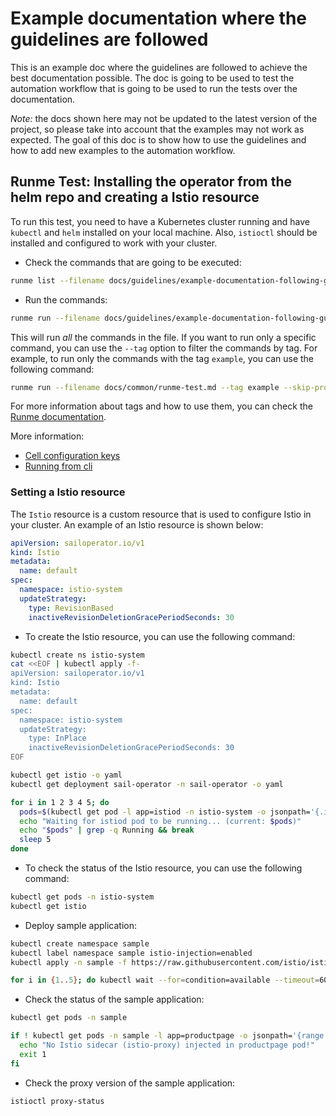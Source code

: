 # Example documentation where the guidelines are followed
This is an example doc where the guidelines are followed to achieve the best documentation possible. The doc is going to be used to test the automation workflow that is going to be used to run the tests over the documentation.

*Note:* the docs shown here may not be updated to the latest version of the project, so please take into account that the examples may not work as expected. The goal of this doc is to show how to use the guidelines and how to add new examples to the automation workflow.

## Runme Test: Installing the operator from the helm repo and creating a Istio resource

To run this test, you need to have a Kubernetes cluster running and have `kubectl` and `helm` installed on your local machine. Also, `istioctl` should be installed and configured to work with your cluster.

- Check the commands that are going to be executed:
```bash { ignore=true }
runme list --filename docs/guidelines/example-documentation-following-guidelines.md
```

- Run the commands:
```bash { ignore=true }
runme run --filename docs/guidelines/example-documentation-following-guidelines.md --all --skip-prompts
```
This will run *all* the commands in the file. If you want to run only a specific command, you can use the `--tag` option to filter the commands by tag. For example, to run only the commands with the tag `example`, you can use the following command:
```bash { ignore=true }
runme run --filename docs/common/runme-test.md --tag example --skip-prompts
```
For more information about tags and how to use them, you can check the [Runme documentation](https://docs.runme.dev/usage/run-tag).

More information:
- [Cell configuration keys](https://docs.runme.dev/configuration/cell-level#cell-configuration-keys)
- [Running from cli](https://docs.runme.dev/getting-started/cli)

### Setting a Istio resource

The `Istio` resource is a custom resource that is used to configure Istio in your cluster. An example of an Istio resource is shown below:

```yaml { ignore=true }
apiVersion: sailoperator.io/v1
kind: Istio
metadata:
  name: default
spec:
  namespace: istio-system
  updateStrategy:
    type: RevisionBased
    inactiveRevisionDeletionGracePeriodSeconds: 30
```
- To create the Istio resource, you can use the following command:
```bash { name=create-istio tag=example}
kubectl create ns istio-system
cat <<EOF | kubectl apply -f-
apiVersion: sailoperator.io/v1
kind: Istio
metadata:
  name: default
spec:
  namespace: istio-system
  updateStrategy:
    type: InPlace
    inactiveRevisionDeletionGracePeriodSeconds: 30
EOF
```

```bash { name=validation-print-istio-resource tag=example}
kubectl get istio -o yaml
kubectl get deployment sail-operator -n sail-operator -o yaml
```

```bash { name=validation-wait-istiod tag=example}
for i in 1 2 3 4 5; do
  pods=$(kubectl get pod -l app=istiod -n istio-system -o jsonpath='{.items[*].status.phase}')
  echo "Waiting for istiod pod to be running... (current: $pods)"
  echo "$pods" | grep -q Running && break
  sleep 5
done
```

- To check the status of the Istio resource, you can use the following command:
```bash { name=check-istio tag=example}
kubectl get pods -n istio-system
kubectl get istio
```

- Deploy sample application:
```bash { name=deploy-sample-app tag=example}
kubectl create namespace sample
kubectl label namespace sample istio-injection=enabled
kubectl apply -n sample -f https://raw.githubusercontent.com/istio/istio/release-1.24/samples/bookinfo/platform/kube/bookinfo.yaml
```
```bash { name=validation-wait-sample-app tag=example}
for i in {1..5}; do kubectl wait --for=condition=available --timeout=600s deployment/productpage-v1 -n sample && break || sleep 5; done
```

- Check the status of the sample application:
```bash { name=check-sample-app tag=example}
kubectl get pods -n sample
```
```bash { name=check-sidecar.exist tag=example}
if ! kubectl get pods -n sample -l app=productpage -o jsonpath='{range .items[*]}{@.metadata.name}{" "}{range .spec.containers[*]}{@.name}{" "}{end}{"\n"}{end}' | grep -q istio-proxy; then
  echo "No Istio sidecar (istio-proxy) injected in productpage pod!"
  exit 1
fi
```

- Check the proxy version of the sample application:
```bash { name=check-proxy-version tag=example}
istioctl proxy-status 
```
